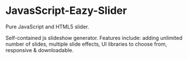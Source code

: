 # JavasScript-Eazy-Slider
Pure JavaScript and HTML5 slider. 

Self-contained js slideshow generator. Features include: adding unlimited number of slides, multiple slide effects, UI libraries to choose from, responsive & downloadable. 
